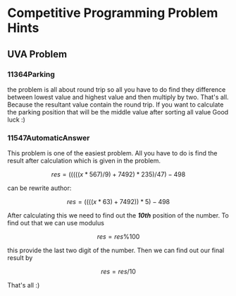 # Competitive Programming Problem Hints
## UVA Problem
### 11364Parking
the problem is all about round trip so all you have to do find they difference between lowest value and highest value and then multiply by two. That's all.
Because the resultant value contain the round trip. If you want to calculate the parking position that will be the middle value after sorting all value
Good luck :)


<!-- Commented lines
<img src="https://latex.codecogs.com/svg.latex?\Large&space; y= mx + c  " />
-->


### 11547AutomaticAnswer
This problem is one of the easiest problem. All you have to do is find the result after calculation which is given in the problem.

```math
res = (((((x*567)/9)+7492)*235)/47)-498
```

can be rewrite author:

```math
res = ((((x*63)+7492))*5)-498
```

After calculating this we need to find out the _**10th**_ position of the number.
To find out that we can use modulus

```math
res = res \% 100
```

this provide the last two digit of the number. Then we can find out our final result by

```math
res = res/10
```

That's all :)
